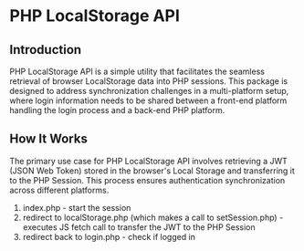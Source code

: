 # PHP LocalStorage API

## Introduction

PHP LocalStorage API is a simple utility that facilitates the seamless retrieval of browser LocalStorage data into PHP sessions. This package is designed to address synchronization challenges in a multi-platform setup, where login information needs to be shared between a front-end platform handling the login process and a back-end PHP platform.

## How It Works

The primary use case for PHP LocalStorage API involves retrieving a JWT (JSON Web Token) stored in the browser's Local Storage and transferring it to the PHP Session. This process ensures authentication synchronization across different platforms.

1. index.php - start the session
2. redirect to localStorage.php (which makes a call to setSession.php) - executes JS fetch call to transfer the JWT to the PHP Session
3. redirect back to login.php - check if logged in
